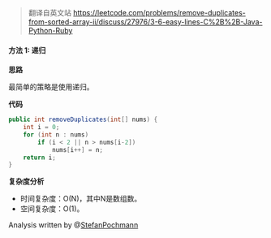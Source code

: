 > 翻译自英文站 https://leetcode.com/problems/remove-duplicates-from-sorted-array-ii/discuss/27976/3-6-easy-lines-C%2B%2B-Java-Python-Ruby

#### 方法 1: 递归

**思路**

最简单的策略是使用递归。

**代码**

```java
public int removeDuplicates(int[] nums) {
    int i = 0;
    for (int n : nums)
        if (i < 2 || n > nums[i-2])
            nums[i++] = n;
    return i;
}
```

**复杂度分析**

- 时间复杂度：O(N)，其中N是数组数。
- 空间复杂度：O(1)。



Analysis written by @[StefanPochmann](https://leetcode.com/problems/remove-duplicates-from-sorted-array-ii/discuss/27976/3-6-easy-lines-C%2B%2B-Java-Python-Ruby)